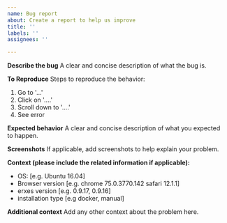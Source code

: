 ```yaml
---
name: Bug report
about: Create a report to help us improve
title: ''
labels: ''
assignees: ''

---
```


<!-- Please use this template while reporting a bug and provide as much info as possible. Not doing so may result in your bug not being addressed in a timely manner. Thanks!

If the matter is security related, please disclose it privately via info@erxes.io
-->

**Describe the bug**
A clear and concise description of what the bug is.

**To Reproduce**
Steps to reproduce the behavior:
1. Go to '...'
2. Click on '....'
3. Scroll down to '....'
4. See error

**Expected behavior**
A clear and concise description of what you expected to happen.

**Screenshots**
If applicable, add screenshots to help explain your problem.

**Context (please include the related information if applicable):**
 - OS: [e.g. Ubuntu 16.04]
 - Browser version [e.g. chrome 75.0.3770.142 safari  12.1.1]
 - erxes version [e.g. 0.9.17, 0.9.16]
 - installation type [e.g docker, manual]

**Additional context**
Add any other context about the problem here.
